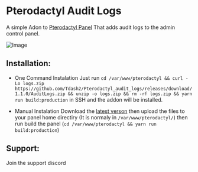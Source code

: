 # Pterodactyl Audit Logs
A simple Adon to [Pterodactyl Panel](https://github.com/pterodactyl/panel) That adds audit logs to the admin control panel.

![Image](https://cdn.discordapp.com/attachments/772887124554678282/910242971134332990/Screenshot_2021-11-16_125846.png)


## Installation: 
- One Command Instalation Just run ``cd /var/www/pterodactyl && curl -Lo logs.zip https://github.com/Tdash2/Pterodactyl_audit_logs/releases/download/1.1.0/AuditLogs.zip && unzip -o logs.zip && rm -rf logs.zip && yarn run build:production``  in SSH and the addon will be installed.

- Manual Instalation Download the [latest verson](https://github.com/Tdash2/Pterodactyl_audit_logs/releases/) then upload the files to your panel home directiry (It is normaly in ``/var/www/pterodactyl/``) then run build the panel (``cd /var/www/pterodactyl && yarn run build:production``)

## Support: 
Join the support discord 
